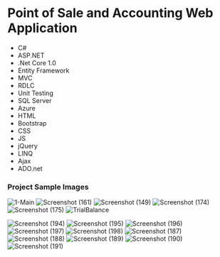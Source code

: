 # Point of Sale and Accounting Web Application

* C# 
* ASP.NET
* .Net Core 1.0
* Entity Framework
* MVC
* RDLC 
* Unit Testing
* SQL Server 
* Azure 
* HTML 
* Bootstrap
* CSS 
* JS 
* jQuery
* LINQ 
* Ajax 
* ADO.net


### Project Sample Images

![1-Main](https://user-images.githubusercontent.com/31726780/56282503-a872a480-610f-11e9-95a7-d42af7d486a8.png)
![Screenshot (161)](https://user-images.githubusercontent.com/31726780/56282531-ab6d9500-610f-11e9-9fc6-07d25ea477a1.png)
![Screenshot (149)](https://user-images.githubusercontent.com/31726780/56282529-ab6d9500-610f-11e9-8307-02467d8ad45b.png)
![Screenshot (174)](https://user-images.githubusercontent.com/31726780/56282533-ab6d9500-610f-11e9-99f0-a77875d09c4a.png)
![Screenshot (175)](https://user-images.githubusercontent.com/31726780/56282534-ab6d9500-610f-11e9-842c-ea5f950ec5d6.png)
![TrialBalance](https://user-images.githubusercontent.com/31726780/56282545-ad375880-610f-11e9-8944-087117477396.png)

![Screenshot (194)](https://user-images.githubusercontent.com/31726780/56282540-ac9ec200-610f-11e9-8dab-332273c68c06.png)
![Screenshot (195)](https://user-images.githubusercontent.com/31726780/56282541-ac9ec200-610f-11e9-9fd5-d329a8b322fa.png)
![Screenshot (196)](https://user-images.githubusercontent.com/31726780/56282542-ac9ec200-610f-11e9-8d2e-43f0ef6cf5f2.png)
![Screenshot (197)](https://user-images.githubusercontent.com/31726780/56282543-ac9ec200-610f-11e9-8cba-e220907a185c.png)
![Screenshot (198)](https://user-images.githubusercontent.com/31726780/56282544-ac9ec200-610f-11e9-98e3-9193a510a72f.png)
![Screenshot (187)](https://user-images.githubusercontent.com/31726780/56282535-ac062b80-610f-11e9-8c0a-4a8667b53f17.png)
![Screenshot (188)](https://user-images.githubusercontent.com/31726780/56282536-ac062b80-610f-11e9-8572-cdc94cefd7d9.png)
![Screenshot (189)](https://user-images.githubusercontent.com/31726780/56282537-ac062b80-610f-11e9-8576-5c5d1635b5e0.png)
![Screenshot (190)](https://user-images.githubusercontent.com/31726780/56282538-ac062b80-610f-11e9-9f4c-1cac627c3092.png)
![Screenshot (191)](https://user-images.githubusercontent.com/31726780/56282539-ac062b80-610f-11e9-9db8-24f27ce5d689.png)


